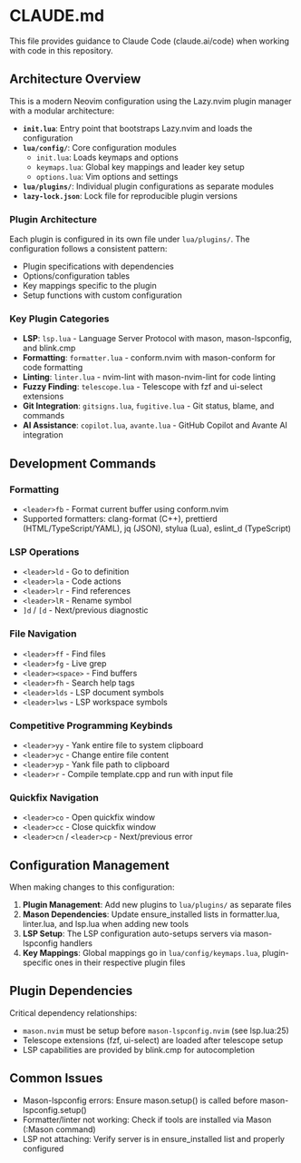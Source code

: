 # CLAUDE.md

This file provides guidance to Claude Code (claude.ai/code) when working with code in this repository.

## Architecture Overview

This is a modern Neovim configuration using the Lazy.nvim plugin manager with a modular architecture:

- **`init.lua`**: Entry point that bootstraps Lazy.nvim and loads the configuration
- **`lua/config/`**: Core configuration modules
  - `init.lua`: Loads keymaps and options
  - `keymaps.lua`: Global key mappings and leader key setup
  - `options.lua`: Vim options and settings
- **`lua/plugins/`**: Individual plugin configurations as separate modules
- **`lazy-lock.json`**: Lock file for reproducible plugin versions

### Plugin Architecture

Each plugin is configured in its own file under `lua/plugins/`. The configuration follows a consistent pattern:
- Plugin specifications with dependencies
- Options/configuration tables
- Key mappings specific to the plugin
- Setup functions with custom configuration

### Key Plugin Categories

- **LSP**: `lsp.lua` - Language Server Protocol with mason, mason-lspconfig, and blink.cmp
- **Formatting**: `formatter.lua` - conform.nvim with mason-conform for code formatting
- **Linting**: `linter.lua` - nvim-lint with mason-nvim-lint for code linting
- **Fuzzy Finding**: `telescope.lua` - Telescope with fzf and ui-select extensions
- **Git Integration**: `gitsigns.lua`, `fugitive.lua` - Git status, blame, and commands
- **AI Assistance**: `copilot.lua`, `avante.lua` - GitHub Copilot and Avante AI integration

## Development Commands

### Formatting
- `<leader>fb` - Format current buffer using conform.nvim
- Supported formatters: clang-format (C++), prettierd (HTML/TypeScript/YAML), jq (JSON), stylua (Lua), eslint_d (TypeScript)

### LSP Operations
- `<leader>ld` - Go to definition
- `<leader>la` - Code actions  
- `<leader>lr` - Find references
- `<leader>lR` - Rename symbol
- `]d` / `[d` - Next/previous diagnostic

### File Navigation
- `<leader>ff` - Find files
- `<leader>fg` - Live grep
- `<leader><space>` - Find buffers
- `<leader>fh` - Search help tags
- `<leader>lds` - LSP document symbols
- `<leader>lws` - LSP workspace symbols

### Competitive Programming Keybinds
- `<leader>yy` - Yank entire file to system clipboard
- `<leader>yc` - Change entire file content
- `<leader>yp` - Yank file path to clipboard
- `<leader>r` - Compile template.cpp and run with input file

### Quickfix Navigation
- `<leader>co` - Open quickfix window
- `<leader>cc` - Close quickfix window  
- `<leader>cn` / `<leader>cp` - Next/previous error

## Configuration Management

When making changes to this configuration:

1. **Plugin Management**: Add new plugins to `lua/plugins/` as separate files
2. **Mason Dependencies**: Update ensure_installed lists in formatter.lua, linter.lua, and lsp.lua when adding new tools
3. **LSP Setup**: The LSP configuration auto-setups servers via mason-lspconfig handlers
4. **Key Mappings**: Global mappings go in `lua/config/keymaps.lua`, plugin-specific ones in their respective plugin files

## Plugin Dependencies

Critical dependency relationships:
- `mason.nvim` must be setup before `mason-lspconfig.nvim` (see lsp.lua:25)
- Telescope extensions (fzf, ui-select) are loaded after telescope setup
- LSP capabilities are provided by blink.cmp for autocompletion

## Common Issues

- Mason-lspconfig errors: Ensure mason.setup() is called before mason-lspconfig.setup()
- Formatter/linter not working: Check if tools are installed via Mason (:Mason command)
- LSP not attaching: Verify server is in ensure_installed list and properly configured
